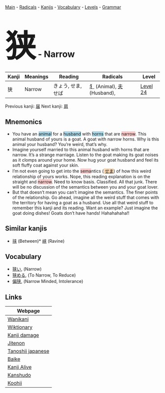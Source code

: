<style> bigfont {font-size: 100px}</style>
[Main](../README.md) -
[Radicals](../radicals.md) -
[Kanjis](../kanjis.md) -
[Vocabulary](../vocabulary.md) -
[Levels](../levels.md) -
[Grammar](../grammar.md)
# <bigfont> 狭</bigfont> - Narrow 

| Kanji | Meanings | Reading | Radicals | Level |
| --- | --- | --- | --- | --- |
| 狭 | Narrow | きょう, せま, せば | [犭](../radicals/犭.md) (Animal), [夫](../radicals/夫.md) (Husband),  | [Level 24](../levels/wk_level24.md) |

Previous kanji: [届](届.md) Next kanji: [肩](肩.md) 

## Mnemonics
 * You have an <span style="background-color:#ADD8E6"> animal</span> for a <span style="background-color:#ADD8E6"> husband</span> with <span style="background-color:#ADD8E6"> horns</span> that are <span style="background-color:#ffcccb"> narrow</span>. This animal husband of yours is a goat. A goat with narrow horns. Why is this animal your husband? You’re weird, that’s why.
* Imagine yourself married to this animal husband with horns that are narrow. It’s a strange marriage. Listen to the goat making its goat noises as it clomps around your home. Now hug your goat husband and feel its soft fluffy coat against your skin.
* I’m not even going to get into the <span style="background-color:#ffcccb"> sema</span>ntics (<span style="background-color:#fed8b1"> [せま](https://jisho.org/search/せま)</span>) of how this weird relationship of yours works. Nope, this reading explanation is on the straight and <span style="background-color:#ffcccb"> narrow</span>. Need to know basis. Classified. All that junk. There will be no discussion of the semantics between you and your goat lover.
* But that doesn’t mean you can’t imagine the semantics. The finer points of the relationship. Go ahead, imagine all the weird stuff that comes with the territory for having a goat as a husband. Use all that weird stuff to remember this kanji and its reading. Want an example? Just imagine the goat doing dishes! Goats don’t have hands! Hahahahaha!!


## Similar kanjis
 * [挟](挟.md) (Between)* [峡](峡.md) (Ravine)


## Vocabulary
 * [狭い](../vocabulary/狭.md), (Narrow)
* [狭める](../vocabulary/狭.md), (To Narrow, To Reduce)
* [偏狭](../vocabulary/狭.md), (Narrow Minded, Intolerance)



## Links 

| Webpage |
| --- |
| [Wanikani          ](https://www.wanikani.com/kanji/狭) |
| [Wiktionary        ](https://en.wiktionary.org/wiki/狭) |
| [Kanji damage      ](http://www.kanjidamage.com/kanji/search?utf8=✓&q=狭) |
| [Jitenon           ](https://jitenon.com/kanji/狭) |
| [Tanoshii japanese ](https://www.tanoshiijapanese.com/dictionary/kanji.cfm?k=狭) |
| [Baike             ](https://baike.baidu.com/item/狭) |
| [Kanji Alive       ](https://app.kanjialive.com/狭) |
| [Kanshudo          ](https://www.kanshudo.com/searchmn?q=狭) |
| [Koohii            ](https://kanji.koohii.com/study/kanji/狭) |
